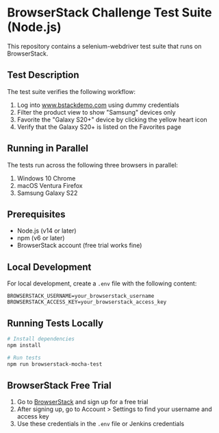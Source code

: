 # BrowserStack Challenge Test Suite (Node.js)

This repository contains a selenium-webdriver test suite that runs on BrowserStack.

## Test Description

The test suite verifies the following workflow:
1. Log into www.bstackdemo.com using dummy credentials
2. Filter the product view to show "Samsung" devices only
3. Favorite the "Galaxy S20+" device by clicking the yellow heart icon
4. Verify that the Galaxy S20+ is listed on the Favorites page

## Running in Parallel

The tests run across the following three browsers in parallel:
1. Windows 10 Chrome
2. macOS Ventura Firefox
3. Samsung Galaxy S22

## Prerequisites

- Node.js (v14 or later)
- npm (v6 or later)
- BrowserStack account (free trial works fine)

## Local Development

For local development, create a `.env` file with the following content:

```
BROWSERSTACK_USERNAME=your_browserstack_username
BROWSERSTACK_ACCESS_KEY=your_browserstack_access_key
```

## Running Tests Locally

```bash
# Install dependencies
npm install

# Run tests
npm run browserstack-mocha-test
```



## BrowserStack Free Trial

1. Go to [BrowserStack](https://www.browserstack.com/) and sign up for a free trial
2. After signing up, go to Account > Settings to find your username and access key
3. Use these credentials in the `.env` file or Jenkins credentials
